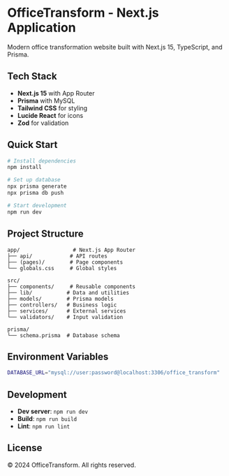 # OfficeTransform - Next.js Application

Modern office transformation website built with Next.js 15, TypeScript, and Prisma.

## Tech Stack

- **Next.js 15** with App Router
- **Prisma** with MySQL
- **Tailwind CSS** for styling
- **Lucide React** for icons
- **Zod** for validation

## Quick Start

```bash
# Install dependencies
npm install

# Set up database
npx prisma generate
npx prisma db push

# Start development
npm run dev
```

## Project Structure

```
app/                 # Next.js App Router
├── api/            # API routes
├── (pages)/        # Page components
└── globals.css     # Global styles

src/
├── components/     # Reusable components
├── lib/           # Data and utilities
├── models/        # Prisma models
├── controllers/   # Business logic
├── services/      # External services
└── validators/    # Input validation

prisma/
└── schema.prisma  # Database schema
```

## Environment Variables

```bash
DATABASE_URL="mysql://user:password@localhost:3306/office_transform"
```

## Development

- **Dev server**: `npm run dev`
- **Build**: `npm run build`
- **Lint**: `npm run lint`

## License

© 2024 OfficeTransform. All rights reserved.
